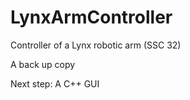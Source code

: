 LynxArmController
=================

Controller of a Lynx robotic arm (SSC 32)

A back up copy

Next step: A C++ GUI
